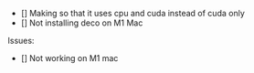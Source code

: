 - [] Making so that it uses cpu and cuda instead of cuda only
- [] Not installing deco on M1 Mac

Issues:

- [] Not working on M1 mac
